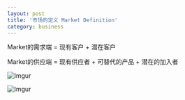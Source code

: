 ```yaml
---
layout: post
title: '市场的定义 Market Definition'
category: business
---
```


Market的需求端 = 现有客户 + 潜在客户

Market的供应端 = 现有供应者 + 可替代的产品 + 潜在的加入者

![Imgur](https://i.imgur.com/aPKwacT.png)

![Imgur](https://i.imgur.com/00gPDtV.png)